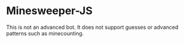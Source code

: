 # Minesweeper-JS

This is not an advanced bot. It does not support guesses or advanced patterns such as minecounting.
